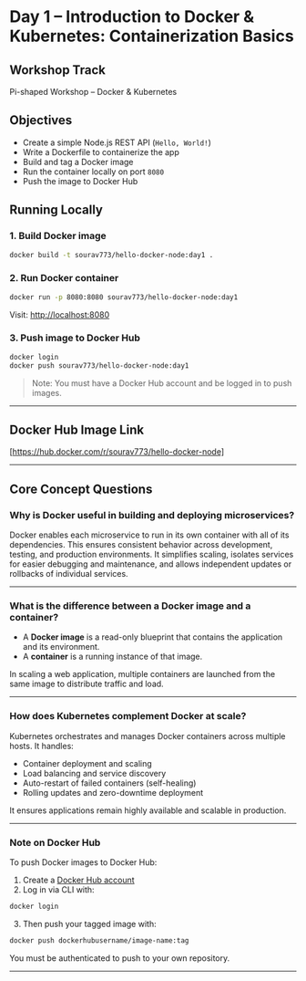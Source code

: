 # Day 1 – Introduction to Docker & Kubernetes: Containerization Basics

##  Workshop Track
Pi-shaped Workshop – Docker & Kubernetes


## Objectives

- Create a simple Node.js REST API (`Hello, World!`) 
- Write a Dockerfile to containerize the app
- Build and tag a Docker image
- Run the container locally on port `8080`
- Push the image to Docker Hub


## Running Locally

### 1. Build Docker image

```bash
docker build -t sourav773/hello-docker-node:day1 .
```

### 2. Run Docker container

```bash
docker run -p 8080:8080 sourav773/hello-docker-node:day1
```

Visit: [http://localhost:8080](http://localhost:8080)

### 3. Push image to Docker Hub

```bash
docker login
docker push sourav773/hello-docker-node:day1
```

> Note: You must have a Docker Hub account and be logged in to push images.

---

## Docker Hub Image Link

[https://hub.docker.com/r/sourav773/hello-docker-node]

---

## Core Concept Questions

### Why is Docker useful in building and deploying microservices?

Docker enables each microservice to run in its own container with all of its dependencies. This ensures consistent behavior across development, testing, and production environments. It simplifies scaling, isolates services for easier debugging and maintenance, and allows independent updates or rollbacks of individual services.

---

### What is the difference between a Docker image and a container?

- A **Docker image** is a read-only blueprint that contains the application and its environment.
- A **container** is a running instance of that image.

In scaling a web application, multiple containers are launched from the same image to distribute traffic and load.

---

### How does Kubernetes complement Docker at scale?

Kubernetes orchestrates and manages Docker containers across multiple hosts. It handles:

- Container deployment and scaling
- Load balancing and service discovery
- Auto-restart of failed containers (self-healing)
- Rolling updates and zero-downtime deployment

It ensures applications remain highly available and scalable in production.

---

### Note on Docker Hub

To push Docker images to Docker Hub:

1. Create a [Docker Hub account](https://hub.docker.com)
2. Log in via CLI with:

```bash
docker login
```

3. Then push your tagged image with:

```bash
docker push dockerhubusername/image-name:tag
```

You must be authenticated to push to your own repository.

---
